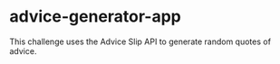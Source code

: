 # advice-generator-app
This challenge uses the Advice Slip API to generate random quotes of advice.
